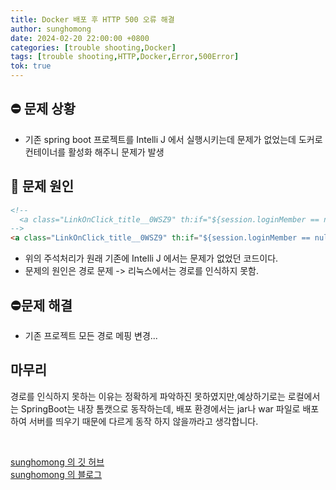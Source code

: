 ```yaml
---
title: Docker 배포 후 HTTP 500 오류 해결
author: sunghomong
date: 2024-02-20 22:00:00 +0800
categories: [trouble shooting,Docker]
tags: [trouble shooting,HTTP,Docker,Error,500Error]
tok: true
---
```


## ⛔ 문제 상황

- 기존 spring boot 프로젝트를 Intelli J 에서 실행시키는데 문제가 없었는데 도커로 컨테이너를 활성화 해주니 문제가 발생

## 🧐 문제 원인

```html
<!-- 
  <a class="LinkOnClick_title__0WSZ9" th:if="${session.loginMember == null}" th:href="@{/login}">로그인</a> 
-->
<a class="LinkOnClick_title__0WSZ9" th:if="${session.loginMember == null}" th:href="@{login}">로그인</a>
```

- 위의 주석처리가 원래 기존에 Intelli J 에서는 문제가 없었던 코드이다.
- 문제의 원인은 경로 문제 -> 리눅스에서는 경로를 인식하지 못함.

## ⛔문제 해결

- 기존 프로젝트 모든 경로 메핑 변경...

## 마무리

경로를 인식하지 못하는 이유는 정확하게 파악하진 못하였지만,예상하기로는 로컬에서는 SpringBoot는 내장 톰캣으로 동작하는데, 배포 환경에서는 jar나 war 파일로 배포하여 서버를 띄우기 때문에 다르게 동작 하지 않을까라고 생각합니다.

<br>

[sunghomong 의 깃 허브](https://github.com/sunghomong) <br>
[sunghomong 의 블로그](https://sunghomong.github.io/)